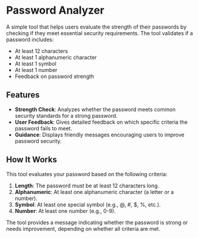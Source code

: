 # Password Analyzer

A simple tool that helps users evaluate the strength of their passwords by checking if they meet essential security requirements. The tool validates if a password includes:
- At least 12 characters
- At least 1 alphanumeric character
- At least 1 symbol
- At least 1 number
- Feedback on password strength

## Features

- **Strength Check**: Analyzes whether the password meets common security standards for a strong password.
- **User Feedback**: Gives detailed feedback on which specific criteria the password fails to meet.
- **Guidance**: Displays friendly messages encouraging users to improve password security.

## How It Works

This tool evaluates your password based on the following criteria:
1. **Length**: The password must be at least 12 characters long.
2. **Alphanumeric**: At least one alphanumeric character (a letter or a number).
3. **Symbol**: At least one special symbol (e.g., @, #, $, %, etc.).
4. **Number**: At least one number (e.g., 0-9).

The tool provides a message indicating whether the password is strong or needs improvement, depending on whether all criteria are met.

